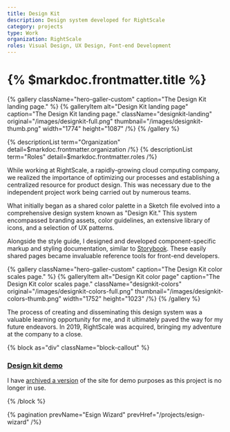 ```yaml
---
title: Design Kit
description: Design system developed for RightScale
category: projects
type: Work
organization: RightScale
roles: Visual Design, UX Design, Font-end Development
---
```


# {% $markdoc.frontmatter.title %}

{% gallery className="hero-galler-custom" 
  caption="The Design Kit landing page." %}
{% galleryItem
  alt="Design Kit landing page"
  caption="The Design Kit landing page."
  className="designkit-landing"
  original="/images/designkit-full.png"
  thumbnail="/images/designkit-thumb.png"
  width="1774"
  height="1087"
/%}
{% /gallery %}

{% descriptionList term="Organization" detail=$markdoc.frontmatter.organization /%}
{% descriptionList term="Roles" detail=$markdoc.frontmatter.roles /%}

While working at RightScale, a rapidly-growing cloud computing company, we realized the importance of optimizing our processes and establishing a centralized resource for product design. This was necessary due to the independent project work being carried out by numerous teams.

What initially began as a shared color palette in a Sketch file evolved into a comprehensive design system known as "Design Kit." This system encompassed branding assets, color guidelines, an extensive library of icons, and a selection of UX patterns.

Alongside the style guide, I designed and developed component-specific markup and styling documentation, similar to [Storybook](https://storybook.js.org/). These easily shared pages became invaluable reference tools for front-end developers.

{% gallery className="hero-galler-custom"
  caption="The Design Kit color scales page." %}
{% galleryItem
  alt="Design Kit color page"
  caption="The Design Kit color scales page."
  className="designkit-colors"
  original="/images/designkit-colors-full.png"
  thumbnail="/images/designkit-colors-thumb.png"
  width="1752"
  height="1023"
/%}
{% /gallery %}

The process of creating and disseminating this design system was a valuable learning opportunity for me, and it ultimately paved the way for my future endeavors. In 2019, RightScale was acquired, bringing my adventure at the company to a close.

{% block as="div" className="block-callout" %}

### [Design kit demo](https://unequaled-garden.surge.sh/)

I have [archived a version](https://unequaled-garden.surge.sh/) of the site for demo purposes as this project is no longer in use.

{% /block %}

{% pagination
  prevName="Esign Wizard"
  prevHref="/projects/esign-wizard" 
/%}

